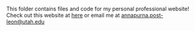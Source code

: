 This folder contains files and code for my personal professional website! Check out this website at [here]([url](https://purnapl.github.io/)) or email me at annapurna.post-leon@utah.edu
